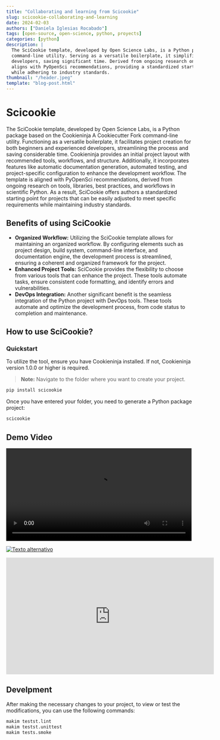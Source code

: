 ```yaml
---
title: "Collaborating and learning from Scicookie"
slug: scicookie-collaborating-and-learning
date: 2024-02-03
authors: ["Daniela Iglesias Rocabado"]
tags: [open-source, open-science, python, proyects]
categories: [python]
description: |
  The SciCookie template, developed by Open Science Labs, is a Python package based on the Cookieninja A Cookiecutter Fork
  command-line utility. Serving as a versatile boilerplate, it simplifies project creation for both beginners and experienced
  developers, saving significant time. Derived from ongoing research on scientific Python tools and best practices, SciCookie
  aligns with PyOpenSci recommendations, providing a standardized starting point for projects that can be easily customized
  while adhering to industry standards.
thumbnail: "/header.jpeg"
template: "blog-post.html"
---
```

# Scicookie

The SciCookie template, developed by Open Science Labs, is a Python package based on the Cookieninja A Cookiecutter Fork command-line utility. Functioning as a versatile boilerplate, it facilitates project creation for both beginners and experienced developers, streamlining the process and saving considerable time. Cookieninja provides an initial project layout with recommended tools, workflows, and structure. Additionally, it incorporates features like automatic documentation generation, automated testing, and project-specific configuration to enhance the development workflow. The template is aligned with PyOpenSci recommendations, derived from ongoing research on tools, libraries, best practices, and workflows in scientific Python. As a result, SciCookie offers authors a standardized starting point for projects that can be easily adjusted to meet specific requirements while maintaining industry standards.


## Benefits of using SciCookie

- **Organized Workflow:** Utilizing the SciCookie template allows for maintaining an organized workflow. By configuring elements such as project design, build system, command-line interface, and documentation engine, the development process is streamlined, ensuring a coherent and organized framework for the project.
- **Enhanced Project Tools:** SciCookie provides the flexibility to choose from various tools that can enhance the project. These tools automate tasks, ensure consistent code formatting, and identify errors and vulnerabilities.
- **DevOps Integration:** Another significant benefit is the seamless integration of the Python project with DevOps tools. These tools automate and optimize the development process, from code status to completion and maintenance.

## How to use SciCookie?

### Quickstart

To utilize the tool, ensure you have Cookieninja installed. If not, Cookieninja version 1.0.0 or higher is required.

>**Note:**
Navigate to the folder where you want to create your project.


```bash
pip install scicookie
```

Once you have entered your folder, you need to generate a Python package project:

```bash
scicookie
```

## Demo Video

<video controls width="500">
    <source src="ScicookieDemo.mp4" type="video/mp4">
    Tu navegador no soporta la etiqueta de video.
</video>

[![Texto alternativo](https://img.youtube.com/vi/GozNb4i47Ds/0.jpg)](https://www.youtube.com/embed/GozNb4i47Ds?si=NEAwivz7uL_2J7cP)

<iframe width="560" height="315" src="https://www.youtube.com/embed/GozNb4i47Ds" frameborder="0" allowfullscreen></iframe>


## Develpment

After making the necessary changes to your project, to view or test the modifications, you can use the following commands:

```bash
makim testst.lint
makim testst.unittest
makim tests.smoke
```
